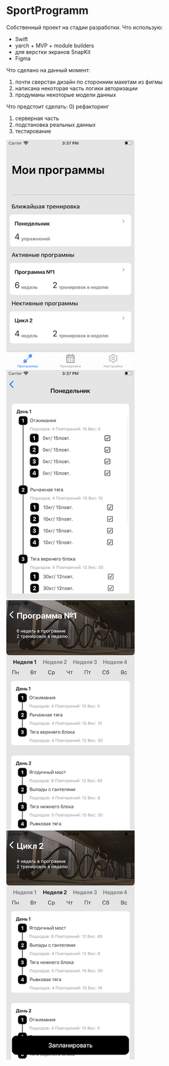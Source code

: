 # SportProgramm
Собственный проект на стадии разработки. 
Что использую:
- Swift
- yarch + MVP + module builders 
- для верстки экранов SnapKit
- Figma 

Что сделано на данный момент: 
1) почти сверстан дизайн по сторонним макетам из фигмы 
2) написана некоторая часть логики авторизации
3) продуманы некоторые модели данных 

Что предстоит сделать: 
0) рефакторинг
1) серверная часть  
2) подстановка реальных данных 
3) тестирование 

![](https://github.com/a-trefilova/SportProgramm/blob/main/Screenshots/main.png)
![](https://github.com/a-trefilova/SportProgramm/blob/main/Screenshots/recentTrain.png)
![](https://github.com/a-trefilova/SportProgramm/blob/main/Screenshots/activeProg.png)
![](https://github.com/a-trefilova/SportProgramm/blob/main/Screenshots/inactiveProg.png)
